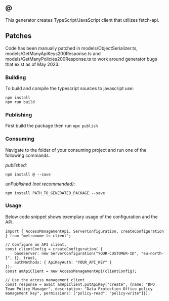## @

This generator creates TypeScript/JavaScript client that utilizes fetch-api.

## Patches
Code has been manually patched in models/ObjectSerializer.ts, models/GetManyApiKeys200Response.ts and models/GetManyPolicies200Response.ts
to work around generator bugs that exist as of May 2023.

### Building

To build and compile the typescript sources to javascript use:
```
npm install
npm run build
```

### Publishing

First build the package then run ```npm publish```

### Consuming

Navigate to the folder of your consuming project and run one of the following commands.

_published:_

```
npm install @ --save
```

_unPublished (not recommended):_

```
npm install PATH_TO_GENERATED_PACKAGE --save
```

### Usage

Below code snippet shows exemplary usage of the configuration and the API.

```
import { AccessManagementApi, ServerConfiguration, createConfiguration } from "metronome-ts-client";

// Configure an API client.
const clientConfig = createConfiguration( {
    baseServer: new ServerConfiguration("YOUR-CUSTOMER-ID", "eu-north-1", {}, true),
    authMethods: { ApiKeyAuth: "YOUR_API_KEY" }
});
const amApiClient = new AccessManagementApi(clientConfig);

// Use the access management client
const response = await amApiClient.putApiKey("create", {name: "DPO Team Policy Manager", description: "Data Protection Office policy management key", permissions: ["policy-read", "policy-write"]});
```
